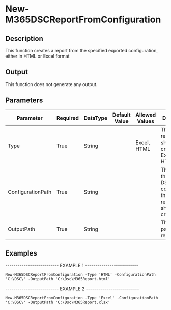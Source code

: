﻿# New-M365DSCReportFromConfiguration

## Description

This function creates a report from the specified exported configuration,
either in HTML or Excel format

## Output

This function does not generate any output.

## Parameters

| Parameter | Required | DataType | Default Value | Allowed Values | Description |
| --- | --- | --- | --- | --- | --- |
| Type | True | String |  | Excel, HTML | The type of report that should be created: Excel or HTML. |
| ConfigurationPath | True | String |  |  | The path to the exported DSC configuration that the report should be created for. |
| OutputPath | True | String |  |  | The output path of the report. |

## Examples

-------------------------- EXAMPLE 1 --------------------------

`New-M365DSCReportFromConfiguration -Type 'HTML' -ConfigurationPath 'C:\DSC\' -OutputPath 'C:\Dsc\M365Report.html'`


-------------------------- EXAMPLE 2 --------------------------

`New-M365DSCReportFromConfiguration -Type 'Excel' -ConfigurationPath 'C:\DSC\' -OutputPath 'C:\Dsc\M365Report.xlsx'`



